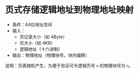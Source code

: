 # 页式存储逻辑地址到物理地址映射

* 条件：64位地址空间
* 输入：
  * 页记录大小（如 4Byte）
  * 页大小（如 4KB）
  * 逻辑地址（十六进制）
* 输出：物理地址（物理块号，块内偏移）

说明：页表随机产生，为便于验证可令逻辑页号 `n` 的物理块号为 `n`。
